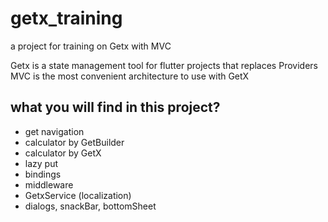 # getx_training

a project for training on Getx with MVC

Getx is a state management tool for flutter projects that replaces Providers
MVC is the most convenient architecture to use with GetX

## what you will find in this project?

- get navigation 
- calculator by GetBuilder
- calculator by GetX
- lazy put
- bindings
- middleware 
- GetxService (localization)
- dialogs, snackBar, bottomSheet